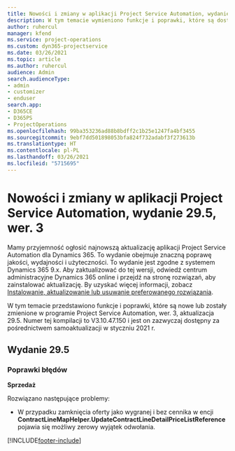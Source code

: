 ```yaml
---
title: Nowości i zmiany w aplikacji Project Service Automation, wydanie 29.5, poprawka, wer. 3
description: W tym temacie wymieniono funkcje i poprawki, które są dostępne w aktualizacji Project Service Automation, wydanie 29.5, poprawka wersja 3.
author: ruhercul
manager: kfend
ms.service: project-operations
ms.custom: dyn365-projectservice
ms.date: 03/26/2021
ms.topic: article
ms.author: ruhercul
audience: Admin
search.audienceType:
- admin
- customizer
- enduser
search.app:
- D365CE
- D365PS
- ProjectOperations
ms.openlocfilehash: 99ba353236ad88b8bdff2c1b25e1247fa4bf3455
ms.sourcegitcommit: 9ebf7dd501898053bfa824f732adabf3f273613b
ms.translationtype: HT
ms.contentlocale: pl-PL
ms.lasthandoff: 03/26/2021
ms.locfileid: "5715695"
---
```

# <a name="whats-new-or-changed-in-project-service-automation-update-release-295-v3"></a>Nowości i zmiany w aplikacji Project Service Automation, wydanie 29.5, wer. 3

Mamy przyjemność ogłosić najnowszą aktualizację aplikacji Project Service Automation dla Dynamics 365. To wydanie obejmuje znaczną poprawę jakości, wydajności i użyteczności. To wydanie jest zgodne z systemem Dynamics 365 9.x. Aby zaktualizować do tej wersji, odwiedź centrum administracyjne Dynamics 365 online i przejdź na stronę rozwiązań, aby zainstalować aktualizację. By uzyskać więcej informacji, zobacz [Instalowanie, aktualizowanie lub usuwanie preferowanego rozwiązania](https://docs.microsoft.com/power-platform/admin/install-remove-preferred-solution).

W tym temacie przedstawiono funkcje i poprawki, które są nowe lub zostały zmienione w programie Project Service Automation, wer. 3, aktualizacja 29.5. Numer tej kompilacji to V3.10.47.150 i jest on zazwyczaj dostępny za pośrednictwem samoaktualizacji w styczniu 2021 r.

## <a name="update-release-295"></a>Wydanie 29.5

### <a name="bug-fixes"></a>Poprawki błędów


**Sprzedaż**

Rozwiązano następujące problemy:

- W przypadku zamknięcia oferty jako wygranej i bez cennika w encji **ContractLineMapHelper.UpdateContractLineDetailPriceListReference** pojawia się możliwy zerowy wyjątek odwołania.


[!INCLUDE[footer-include](../includes/footer-banner.md)]
